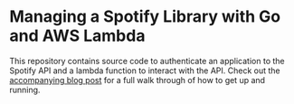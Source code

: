 # Managing a Spotify Library with Go and AWS Lambda

This repository contains source code to authenticate an application to the Spotify API and a lambda function to interact with the API.
Check out the [accompanying blog post](https://www.zachjohnsondev.com/posts/managing-spotify-library/) for a full walk through of how to get up and running.
